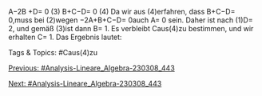 A−2B +D= 0 (3)
B+C−D= 0 (4)
Da wir aus (4)erfahren, dass B+C−D= 0,muss bei (2)wegen −2A+B+C−D= 0auch A= 0
sein. Daher ist nach (1)D= 2, und gemäß (3)ist dann B= 1. Es verbleibt Caus(4)zu bestimmen,
und wir erhalten C= 1. Das Ergebnis lautet:

   Tags & Topics:
   #Caus(4)zu

[Previous: #Analysis-Lineare_Algebra-230308_443](Analysis-Lineare_Algebra-230308_443.md)

[Next: #Analysis-Lineare_Algebra-230308_443](Analysis-Lineare_Algebra-230308_443.md)